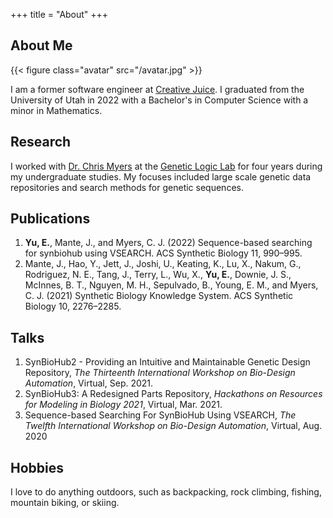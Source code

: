 +++
title = "About"
+++

## About Me

{{< figure class="avatar" src="/avatar.jpg" >}}

I am a former software engineer at [Creative Juice](https://www.getjuice.com/). I graduated from the University of Utah in 2022 with a Bachelor's in Computer Science with a minor in Mathematics.

## Research

I worked with [Dr. Chris Myers](https://www.colorado.edu/ecee/chris-myers) at the [Genetic Logic Lab](http://geneticlogiclab.org/) for four years during my undergraduate studies. My focuses included large scale genetic data repositories and search methods for genetic sequences.

## Publications
1. **Yu, E.**, Mante, J., and Myers, C. J. (2022) Sequence-based searching for synbiohub using VSEARCH. ACS Synthetic Biology 11, 990–995.
2. Mante, J., Hao, Y., Jett, J., Joshi, U., Keating, K., Lu, X., Nakum, G., Rodriguez, N. E., Tang, J., Terry, L., Wu, X., **Yu, E.**, Downie, J. S., McInnes, B. T., Nguyen, M. H., Sepulvado, B., Young, E. M., and Myers, C. J. (2021) Synthetic Biology Knowledge System. ACS Synthetic Biology 10, 2276–2285.

## Talks
1. SynBioHub2 - Providing an Intuitive and Maintainable Genetic Design Repository, *The Thirteenth International Workshop on Bio-Design Automation*, Virtual, Sep. 2021.
2. SynBioHub3: A Redesigned Parts Repository, *Hackathons on Resources for Modeling in Biology 2021*, Virtual, Mar. 2021.
3. Sequence-based Searching For SynBioHub Using VSEARCH, *The Twelfth International Workshop on Bio-Design Automation*, Virtual, Aug. 2020

## Hobbies
I love to do anything outdoors, such as backpacking, rock climbing, fishing, mountain biking, or skiing.
